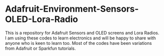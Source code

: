 # Adafruit-Environment-Sensors-OLED-Lora-Radio
This is a repository for Adafruit Sensors and OLED screens and Lora Radios. 
I am using these codes to learn electronics and will be happy to share with anyone who is keen to learn too. 
Most of the codes have been variations from Adafruit or Sparkfun tutorials. 

